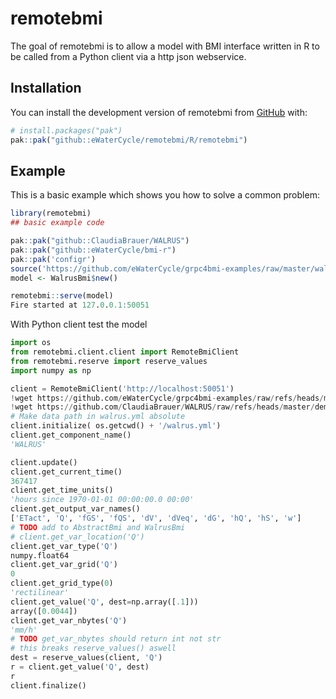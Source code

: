 
# remotebmi

<!-- badges: start -->
<!-- badges: end -->

The goal of remotebmi is to allow a model with BMI interface written in R to be called from a Python client via a http json webservice.

## Installation

You can install the development version of remotebmi from [GitHub](https://github.com/) with:

``` r
# install.packages("pak")
pak::pak("github::eWaterCycle/remotebmi/R/remotebmi")
```

## Example

This is a basic example which shows you how to solve a common problem:

``` r
library(remotebmi)
## basic example code

pak::pak("github::ClaudiaBrauer/WALRUS")
pak::pak("github::eWaterCycle/bmi-r")
pak::pak('configr')
source('https://github.com/eWaterCycle/grpc4bmi-examples/raw/master/walrus/walrus-bmi.r')
model <- WalrusBmi$new()

remotebmi::serve(model)
Fire started at 127.0.0.1:50051
```

With Python client test the model

```python
import os
from remotebmi.client.client import RemoteBmiClient
from remotebmi.reserve import reserve_values
import numpy as np

client = RemoteBmiClient('http://localhost:50051')
!wget https://github.com/eWaterCycle/grpc4bmi-examples/raw/refs/heads/master/walrus/walrus.yml
!wget https://github.com/ClaudiaBrauer/WALRUS/raw/refs/heads/master/demo/data/PEQ_Hupsel.dat
# Make data path in walrus.yml absolute
client.initialize( os.getcwd() + '/walrus.yml')
client.get_component_name()
'WALRUS'

client.update()
client.get_current_time()
367417
client.get_time_units()
'hours since 1970-01-01 00:00:00.0 00:00'
client.get_output_var_names()
['ETact', 'Q', 'fGS', 'fQS', 'dV', 'dVeq', 'dG', 'hQ', 'hS', 'w']
# TODO add to AbstractBmi and WalrusBmi
# client.get_var_location('Q')
client.get_var_type('Q')
numpy.float64
client.get_var_grid('Q')
0
client.get_grid_type(0)
'rectilinear'
client.get_value('Q', dest=np.array([.1]))
array([0.0044])
client.get_var_nbytes('Q')
'mm/h'
# TODO get_var_nbytes should return int not str
# this breaks reserve_values() aswell
dest = reserve_values(client, 'Q')
r = client.get_value('Q', dest)
r
client.finalize()

```